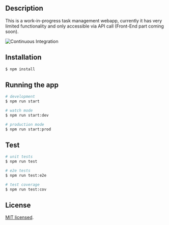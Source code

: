 ## Description

This is a work-in-progress task management webapp, currently it has very limited functionality and only accessible via API call (Front-End part coming soon).

![Continuous Integration](https://github.com/danilhendras/task-management/workflows/Continuous%20Integration/badge.svg)

## Installation

```bash
$ npm install
```

## Running the app

```bash
# development
$ npm run start

# watch mode
$ npm run start:dev

# production mode
$ npm run start:prod
```

## Test

```bash
# unit tests
$ npm run test

# e2e tests
$ npm run test:e2e

# test coverage
$ npm run test:cov
```

## License

[MIT licensed](LICENSE).
